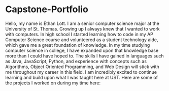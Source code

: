# Capstone-Portfolio

Hello, my name is Ethan Lott. I am a senior computer science major at the University of St. Thomas. Growing up I always knew that I wanted to work with computers. In high school I started learning how to code in my AP Computer Science course and volunteered as a student technology aide, which gave me a great foundation of knowledge. In my time studying computer science in college, I have expanded upon that knowledge base more than I could have hoped to. The skills I have gained in languages such as Java, JavaScript, Python, and experience with concepts such as Algorithms, Object Oriented Programming, and Web Design will stick with me throughout my career in this field. I am incredibly excited to continue learning and build upon what I was taught here at UST. Here are some of the projects I worked on during my time here:

